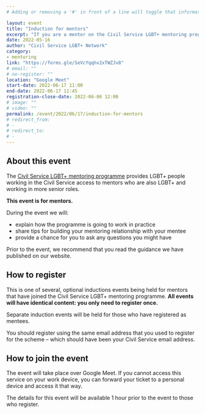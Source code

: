 ```yaml
---
# Adding or removing a '#' in front of a line will toggle that information off and on from being processed. 

layout: event
title: "Induction for mentors"
excerpt: "If you are a mentor on the Civil Service LGBT+ mentoring programme 2022, sign up to attend one of our mentoring induction events"
date: 2022-05-16
author: "Civil Service LGBT+ Network"
category: 
- mentoring
link: "https://forms.gle/SeVcYqqhv2xTWZJv8"
# email: ""
# no-register: ""
location: "Google Meet"
start-date: 2022-06-17 11:00
end-date: 2022-06-17 11:45
registration-close-date: 2022-06-06 12:00
# image: ""
# video: ""
permalink: /event/2022/06/17/induction-for-mentors
# redirect_from: 
# - 
# redirect_to: 
# - 
---
```


## About this event

The [Civil Service LGBT+ mentoring programme](/mentoring) provides LGBT+ people working in the Civil Service access to mentors who are also LGBT+ and working in more senior roles.

**This event is for mentors.**

During the event we will:

- explain how the programme is going to work in practice
- share tips for building your mentoring relationship with your mentee
- provide a chance for you to ask any questions you might have

Prior to the event, we recommend that you read the guidance we have published on our website.

## How to register

This is one of several, optional inductions events being held for mentors that have joined the Civil Service LGBT+ mentoring programme. **All events will have identical content: you only need to register once.**

Separate induction events will be held for those who have registered as mentees.

You should register using the same email address that you used to register for the scheme – which should have been your Civil Service email address.

## How to join the event

The event will take place over Google Meet. If you cannot access this service on your work device, you can forward your ticket to a personal device and access it that way.

The details for this event will be available 1 hour prior to the event to those who register.
